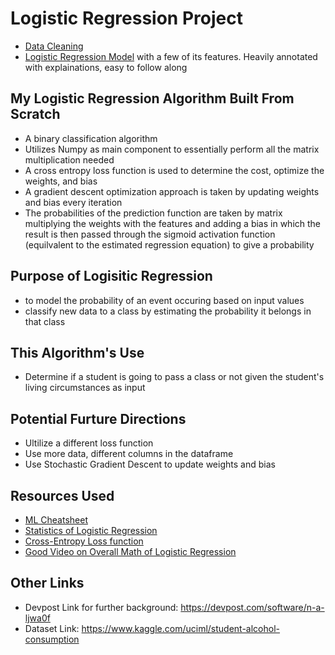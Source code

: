 # Logistic Regression Project
- [Data Cleaning](/Data_Cleaning.ipynb)
- [Logistic Regression Model](/Logistic_Regression_Model_Final.ipynb) with a few of its features. Heavily annotated with explainations, easy to follow along
## My Logistic Regression Algorithm Built From Scratch 
- A binary classification algorithm 
- Utilizes Numpy as main component to essentially perform all the matrix multiplication needed
- A cross entropy loss function is used to determine the cost, optimize the weights, and bias
- A gradient descent optimization approach is taken by updating weights and bias every iteration
- The probabilities of the prediction function are taken by matrix multiplying the weights with the features and adding a bias in which the result is then passed through the sigmoid activation function (equilvalent to the estimated regression equation) to give a probability
## Purpose of Logisitic Regression
- to model the probability of an event occuring based on input values
- classify new data to a class by estimating the probability it belongs in that class
## This Algorithm's Use
- Determine if a student is going to pass a class or not given the student's living circumstances as input
## Potential Furture Directions
- Ultilize a different loss function
- Use more data, different columns in the dataframe
- Use Stochastic Gradient Descent to update weights and bias
## Resources Used
- [ML Cheatsheet](https://ml-cheatsheet.readthedocs.io/en/latest/logistic_regression.html#binary-logistic-regression)
- [Statistics of Logistic Regression](https://www.youtube.com/playlist?list=PLIeGtxpvyG-JmBQ9XoFD4rs-b3hkcX7Uu)
- [Cross-Entropy Loss function](https://www.youtube.com/watch?v=MztgenIfGgM&list=PLXf4nYvqR6VMI_rsU0otM9KHmUBDhCGX_&index=4&t=0s)
- [Good Video on Overall Math of Logistic Regression](https://www.youtube.com/watch?v=QHm0UDG6IU4&list=PLXf4nYvqR6VMI_rsU0otM9KHmUBDhCGX_&index=5&t=1435s)
## Other Links
- Devpost Link for further background: https://devpost.com/software/n-a-ljwa0f
- Dataset Link: https://www.kaggle.com/uciml/student-alcohol-consumption
